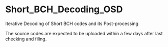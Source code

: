 # Short_BCH_Decoding_OSD
Iterative Decoding of Short BCH codes and its Post-processing


The source codes are expected to be uploaded within a few days after last checking and filing.

